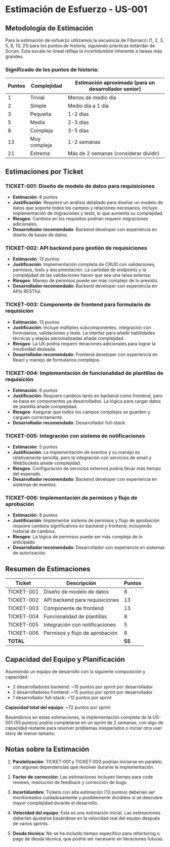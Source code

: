 # Estimación de Esfuerzo - US-001

## Metodología de Estimación

Para la estimación de esfuerzo utilizamos la secuencia de Fibonacci (1, 2, 3, 5, 8, 13, 21) para los puntos de historia, siguiendo prácticas estándar de Scrum. Esta escala no lineal refleja la incertidumbre inherente a tareas más grandes.

### Significado de los puntos de historia:

| Puntos | Complejidad  | Estimación aproximada (para un desarrollador senior) |
| ------ | ------------ | ---------------------------------------------------- |
| 1      | Trivial      | Menos de medio día                                   |
| 2      | Simple       | Medio día a 1 día                                    |
| 3      | Pequeña      | 1-2 días                                             |
| 5      | Media        | 2-3 días                                             |
| 8      | Compleja     | 3-5 días                                             |
| 13     | Muy compleja | 1-2 semanas                                          |
| 21     | Extrema      | Más de 2 semanas (considerar dividir)                |

## Estimaciones por Ticket

### TICKET-001: Diseño de modelo de datos para requisiciones

- **Estimación**: 8 puntos
- **Justificación**: Requiere un análisis detallado para diseñar un modelo de datos que soporte todos los campos y relaciones necesarios. Incluye implementación de migraciones y tests, lo que aumenta su complejidad.
- **Riesgos**: Cambios en los requisitos podrían requerir migraciones adicionales.
- **Desarrollador recomendado**: Backend developer con experiencia en diseño de bases de datos.

### TICKET-002: API backend para gestión de requisiciones

- **Estimación**: 13 puntos
- **Justificación**: Implementación completa de CRUD con validaciones, permisos, tests y documentación. La cantidad de endpoints y la complejidad de las validaciones hacen que sea una tarea extensa.
- **Riesgos**: Manejo de permisos puede ser más complejo de lo previsto.
- **Desarrollador recomendado**: Backend developer con experiencia en APIs RESTful.

### TICKET-003: Componente de frontend para formulario de requisición

- **Estimación**: 13 puntos
- **Justificación**: Incluye múltiples subcomponentes, integración con formularios, validaciones y tests. La interfaz para añadir habilidades técnicas y etapas personalizadas añade complejidad.
- **Riesgos**: La UX podría requerir iteraciones adicionales para lograr la intuitividad deseada.
- **Desarrollador recomendado**: Frontend developer con experiencia en React y manejo de formularios complejos.

### TICKET-004: Implementación de funcionalidad de plantillas de requisición

- **Estimación**: 8 puntos
- **Justificación**: Requiere cambios tanto en backend como frontend, pero se basa en componentes ya desarrollados. La lógica para cargar datos de plantilla añade complejidad.
- **Riesgos**: Asegurar que todos los campos complejos se guarden y carguen correctamente.
- **Desarrollador recomendado**: Desarrollador full-stack.

### TICKET-005: Integración con sistema de notificaciones

- **Estimación**: 5 puntos
- **Justificación**: La implementación de eventos y su manejo es relativamente sencilla, pero la integración con servicios de email y WebSockets añade complejidad.
- **Riesgos**: Configuración de servicios externos podría llevar más tiempo del esperado.
- **Desarrollador recomendado**: Backend developer con experiencia en sistemas de eventos.

### TICKET-006: Implementación de permisos y flujo de aprobación

- **Estimación**: 8 puntos
- **Justificación**: Implementar sistema de permisos y flujo de aprobación requiere cambios significativos en backend y frontend, incluyendo historial de cambios.
- **Riesgos**: La lógica de permisos puede ser más compleja de lo anticipado.
- **Desarrollador recomendado**: Desarrollador con experiencia en sistemas de autorización.

## Resumen de Estimaciones

| Ticket     | Descripción                    | Puntos |
| ---------- | ------------------------------ | ------ |
| TICKET-001 | Diseño de modelo de datos      | 8      |
| TICKET-002 | API backend para requisiciones | 13     |
| TICKET-003 | Componente de frontend         | 13     |
| TICKET-004 | Funcionalidad de plantillas    | 8      |
| TICKET-005 | Integración con notificaciones | 5      |
| TICKET-006 | Permisos y flujo de aprobación | 8      |
| **TOTAL**  |                                | **55** |

## Capacidad del Equipo y Planificación

Asumiendo un equipo de desarrollo con la siguiente composición y capacidad:

- 2 desarrolladores backend: ~15 puntos por sprint por desarrollador
- 2 desarrolladores frontend: ~15 puntos por sprint por desarrollador
- 1 desarrollador full-stack: ~12 puntos por sprint

**Capacidad total del equipo**: ~72 puntos por sprint

Basándonos en estas estimaciones, la implementación completa de la US-001 (55 puntos) podría completarse en un sprint de 2 semanas, con algo de capacidad restante para resolver problemas inesperados o iniciar otra user story de menor tamaño.

## Notas sobre la Estimación

1. **Paralelización**: TICKET-001 y TICKET-003 podrían iniciarse en paralelo, con algunas dependencias que resolver durante la implementación.

2. **Factor de corrección**: Las estimaciones incluyen tiempo para code reviews, resolución de feedback y corrección de bugs.

3. **Incertidumbre**: Tickets con alta estimación (13 puntos) deberían ser monitoreados cuidadosamente y posiblemente divididos si se descubre mayor complejidad durante el desarrollo.

4. **Velocidad del equipo**: Esta es una estimación inicial. Las estimaciones deberían ajustarse basándose en la velocidad real del equipo después de varios sprints.

5. **Deuda técnica**: No se ha incluido tiempo específico para refactoring o pago de deuda técnica, que podría ser necesario en iteraciones futuras.
